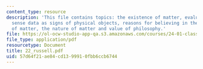 ```yaml
---
content_type: resource
description: 'This file contains topics: the existence of matter, evaluation of Descartes,
  sense data as signs of physical objects, reasons for believing in the existence
  of matter, the nature of matter and value of philosophy.'
file: https://ol-ocw-studio-app-qa.s3.amazonaws.com/courses/24-01-classics-in-western-philosophy-spring-2006/57d64f21ae84cd1399910fbb6ccb6744_22_russell.pdf
file_type: application/pdf
resourcetype: Document
title: 22_russell.pdf
uid: 57d64f21-ae84-cd13-9991-0fbb6ccb6744
---
```

